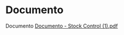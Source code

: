 # Documento
Documento
[Documento - Stock Control  (1).pdf](https://github.com/MS-Contagem-2022-2-Stock-Control/Documento/files/10171247/Documento.-.Stock.Control.1.pdf)
